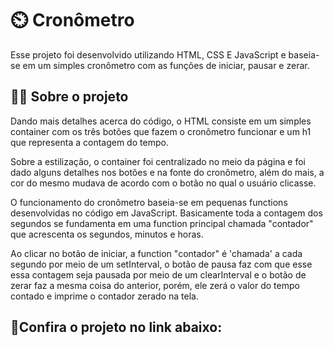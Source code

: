 # ⏲️ Cronômetro

Esse projeto foi desenvolvido utilizando HTML, CSS E JavaScript e baseia-se em um simples cronômetro com as funções de iniciar, pausar e zerar.


## 👨‍💻 Sobre o projeto

Dando mais detalhes acerca do código, o HTML consiste em um simples container com os três botões que fazem o cronômetro funcionar e um h1 que representa a contagem do tempo.

Sobre a estilização, o container foi centralizado no meio da página e foi dado alguns detalhes nos botões e na fonte do cronômetro, além do mais, a cor do mesmo mudava de acordo com o botão no qual o usuário clicasse.

O funcionamento do cronômetro baseia-se em pequenas functions desenvolvidas no código em JavaScript. Basicamente toda a contagem dos segundos se fundamenta em uma function principal chamada "contador" que acrescenta os segundos, minutos e horas.

Ao clicar no botão de iniciar, a function "contador" é 'chamada' a cada segundo por meio de um setInterval, o botão de pausa faz com que esse essa contagem seja pausada por meio de um clearInterval e o botão de zerar faz a mesma coisa do anterior, porém, ele zerá o valor do tempo contado e imprime o contador zerado na tela.

## 🔗Confira o projeto no link abaixo:

